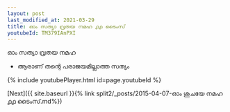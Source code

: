 ```yaml
---
layout: post
last_modified_at: 2021-03-29
title: ഓം സത്യാ വ്രതയ നമഹ ൧൧ ടൈംസ്
youtubeId: TM379IAnPXI
---
```

 
 
 ഓം സത്യാ വ്രതയ നമഹ 
 
 -  ആരാണ് തന്റെ പരാജയമില്ലാത്ത സത്യം 
 
  
 
  
 
 
 
 
 
 


{% include youtubePlayer.html id=page.youtubeId %}
 
[Next]({{ site.baseurl }}{% link  split2/_posts/2015-04-07-ഓം ശുചയേ നമഹ ൧൧ ടൈംസ്.md%})
 
